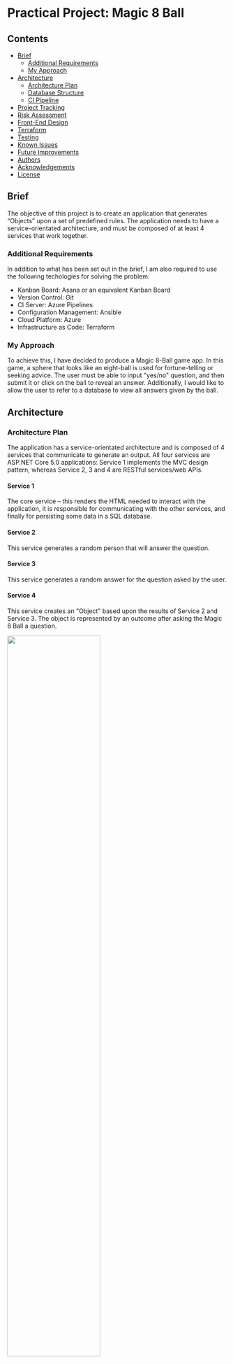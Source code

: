 # Practical Project: Magic 8 Ball

## Contents
* [Brief](#brief)
   * [Additional Requirements](#additional-requirements)
   * [My Approach](#my-approach)
* [Architecture](#architecture)
   * [Architecture Plan](#architecture-plan)
   * [Database Structure](#database-structure)
   * [CI Pipeline](#ci-pipeline)
* [Project Tracking](#project-tracking)
* [Risk Assessment](#risk-assessment)
* [Front-End Design](#front-end-design)
* [Terraform](#terraform)
* [Testing](#testing)
* [Known Issues](#known-issues)
* [Future Improvements](#future-improvements)
* [Authors](#authors)
* [Acknowledgements](#acknowledgements)
* [License](#license)

## Brief
The objective of this project is to create an application that generates “Objects” upon a set of predefined rules. The application needs to have a service-orientated architecture, and must be composed of at least 4 services that work together.

### Additional Requirements
In addition to what has been set out in the brief, I am also required to use the following techologies for solving the problem:
* Kanban Board: Asana or an equivalent Kanban Board
* Version Control: Git
* CI Server: Azure Pipelines
* Configuration Management: Ansible
* Cloud Platform: Azure
* Infrastructure as Code: Terraform

### My Approach
To achieve this, I have decided to produce a Magic 8-Ball game app. In this game, a sphere that looks like an eight-ball is used for fortune-telling or seeking advice. 
The user must be able to input "yes/no" question, and then submit it or click on the ball to reveal an answer.
Additionally, I would like to allow the user to refer to a database to view all answers given by the ball.

## Architecture
### Architecture Plan
The application has a service-orientated architecture and is composed of 4 services that communicate to generate an output. All four services are ASP.NET Core 5.0 applications: Service 1 implements the MVC design pattern, whereas Service 2, 3 and 4 are RESTful services/web APIs.

#### Service 1
The core service – this renders the HTML needed to interact with the application, it is responsible for communicating with the other services, and finally for persisting some data in a SQL database.

#### Service 2
This service generates a random person that will answer the question.

#### Service 3
This service generates a random answer for the question asked by the user.

#### Service 4
This service creates an "Object" based upon the results of Service 2 and Service 3. The object is represented by an outcome after asking the Magic 8 Ball a question.

<img src="https://github.com/Andra1609/Magic8Ball/blob/main/images/services-diagram.png" width="65%">

### Migration to Microsoft Azure
Jusitification for migrating apps to Microsoft Azure:
* Deliver updates faster: Automate deployments with continuous integration/continuous deployment (CI/CD) capabilities using DevOps, Bit Bucket and GitHub
* Increase developer productivity: 
  * Start fast and finish faster with source code integration from GitHub, live debugging and publishing directly from Microsoft Visual Studio IDE
  * Easily connect to a database of choice and tap into an ecosystem of Open Source Software packages, APIs, connectors and services through the Azure Marketplace
* Achieve global scale on demand:
  * Get high availability within and across Azure regions
  * Automatically scale vertically and horizontally based on application performance, or customisable rules to handle peaks in workload automatically while minimising costs during off-peak times
* Get actionable insights and analytics: 
  * Azure Monitor can provide detailed views of resource usage
  * Application Insights can provide deeper insights into the app’s throughput, response times, memory and CPU utilisation, and error trends

### Database Structure
The Entity Relationship Diagram (ERD) below illustrates the table within the database that stores the outcomes.

<img src="https://github.com/Andra1609/Magic8Ball/blob/main/images/erd-outcomes.png" width="35%">

* ID: Unique identifier for the answers
* Response: String value for the outcome after asking the Magic 8 Ball a question
* TimeAsked: DateTime value for the time when a question was asked and answered

<img src="https://github.com/Andra1609/Magic8Ball/blob/main/images/mysql-db.png" width="65%">

### CI Pipeline

The application is fully integrated using the Feature-Branch model into GitHub, which will subsequently be built through GitHub Actions and deployed to Microsoft Azure. If a change is made to the code, the applications are recreated and redeployed.

<img src="https://github.com/Andra1609/Magic8Ball/blob/main/images/ci-pipeline.png" width="85%">

A YAML file was written for configuring the workflow:
* The workflow is triggered by two events: a push or a pull request on the main branch
* Environment variables are used to specify the .NET Core version and the needed paths for each microservice
* There are 4 jobs that build each service and run in parallel
* Each job has multiple steps (tasks):
  * Setting up .NET Core: Set up the build environment 
  * Restore: Restore packages specified in the .NET Core project .csproj files
  * Build: Build the environment for the .NET Core app
  * Test: Run unit tests by using the xUnit testing framework
  * Publish: Publish the output of the .NET build into a .zip file
  * Login to Azure
  * Create and deploy or redeploy the App Service using an Azure CLI command

A service principal was created using the **az ad sp create-for-rbac** command in the Azure CLI. The output of the command is a JSON object with the role assignment credentials that provide access to the App Service apps. This was used to configure a secret in the GitHub repository, and was then used in the YAML file to login to Azure.

As can be seen below, all jobs were successful and the apps were published to Azure.

<img src="https://github.com/Andra1609/Magic8Ball/blob/main/images/jobs-built.png">

## Project Tracking

A Jira Kanban board was created to track and optimize workflows. Epics, user stories, and tasks were used to manage the project. To view all tasks associated with the issues, please follow [this link](https://andra-vasilcoiu.atlassian.net/jira/software/projects/M8B/boards/4).

<img src="https://github.com/Andra1609/Magic8Ball/blob/main/images/kanban-board-1.png" width="65%">

<img src="https://github.com/Andra1609/Magic8Ball/blob/main/images/kanban-board-2.png" width="65%">

<img src="https://github.com/Andra1609/Magic8Ball/blob/main/images/kanban-board-3.png" width="65%">

<img src="https://github.com/Andra1609/Magic8Ball/blob/main/images/kanban-board-create-service1.png" width="65%">

## Risk Assessment

<img src="https://github.com/Andra1609/Magic8Ball/blob/main/images/risk-assessment.png">

## Front-End Design
Basic HTML and CSS were used for creating the frontend, as the use case is not complex. The user can ask a question using the input field, and either press "Enter" on the keyboard or click on the Magic 8 Ball to generate an answer.

<img src="https://github.com/Andra1609/Magic8Ball/blob/main/images/frontend-home-view.png">

## Terraform

Terraform was employed for automating the provisioning of Azure resources:
* Resource group
* App Service Plan
* Web Applications
* MySQL Server
* MySQL Database

The tool was also used for configuring the resources created:
* Added rules for MySQL Server Firewall:
  * Changed the connection security by adding the current client IP address to allow access to the server
  * Allowed access to other Azure resources
* Connected the FrontEnd web app to MySQL Server

<img src="https://github.com/Andra1609/Magic8Ball/blob/main/images/terraform-apply.png">

<img src="https://github.com/Andra1609/Magic8Ball/blob/main/images/terraform-apply-yes.png">

## Testing
The xUnit tool was used for writing unit tests for the controller of each service. The tests check whether the objects generated by services are not null and have the correct type, and throw an exception if they are null or have an incorrect type.

The repository pattern was employed for testing the frontend service as it allows for unit testing without hitting the database.

The Coverlet code coverage framework for C# was used for generating code coverage info during build. An HTML coverage report was created using the ReportGenerator commandline tool, and it showed an overall code coverage of 96% for the Controller components.

<img src="https://github.com/Andra1609/Magic8Ball/blob/main/images/coverage-report.png">

## Known Issues
There are no known issues.

## Future Improvements
There are a number of improvements I would like to implement in the future:
* Pull objects from a database, rather than having them in a list
* Add testing for the Home page View
* Add a button on the Home page that allows for the database content to be downloaded as a .csv file

## Authors
Andra Vasilcoiu

## Acknowledgements
* Dara Oladapo
* Ben Hesketh

This project was created as part of QA Cloud Academy training.

## License
This project is licensed under the terms of the MIT license.
